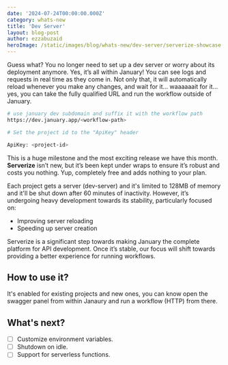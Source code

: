 ```yaml
---
date: '2024-07-24T00:00:00.000Z'
category: whats-new
title: 'Dev Server'
layout: blog-post
author: ezzabuzaid
heroImage: /static/images/blog/whats-new/dev-server/serverize-showcase.png
---
```


Guess what? You no longer need to set up a dev server or worry about its deployment anymore. Yes, it’s all within January! You can see logs and requests in real time as they come in. Not only that, it will automatically reload whenever you make any changes, and wait for it... waaaaaait for it... yes, you can take the fully qualified URL and run the workflow outside of January.

```bash
# use january dev subdomain and suffix it with the workflow path
https://dev.january.app/<workflow-path>

# Set the project id to the "ApiKey" header

ApiKey: <project-id>
```

This is a huge milestone and the most exciting release we have this month. **Serverize** isn’t new, but it’s been kept under wraps to ensure it’s robust and costs you nothing. Yup, completely free and adds nothing to your plan.

Each project gets a server (dev-server) and it's limited to 128MB of memory and it'll be shut down after 60 minutes of inactivity. However, it’s undergoing heavy development towards its stability, particularly focused on:

- Improving server reloading
- Speeding up server creation

Serverize is a significant step towards making January the complete platform for API development. Once it’s stable, our focus will shift towards providing a better experience for running workflows.

## How to use it?

It's enabled for existing projects and new ones, you can know open the swagger panel from within Janaury and run a workflow (HTTP) from there.

## What's next?

- [ ] Customize environment variables.
- [ ] Shutdown on idle.
- [ ] Support for serverless functions.
